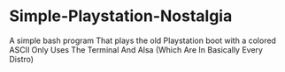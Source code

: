 # Simple-Playstation-Nostalgia
A simple bash program That plays the old Playstation boot with a colored ASCII Only Uses The Terminal And Alsa (Which Are In Basically Every Distro)
